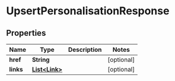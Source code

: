 
# UpsertPersonalisationResponse

## Properties
Name | Type | Description | Notes
------------ | ------------- | ------------- | -------------
**href** | **String** |  |  [optional]
**links** | [**List&lt;Link&gt;**](Link.md) |  |  [optional]




